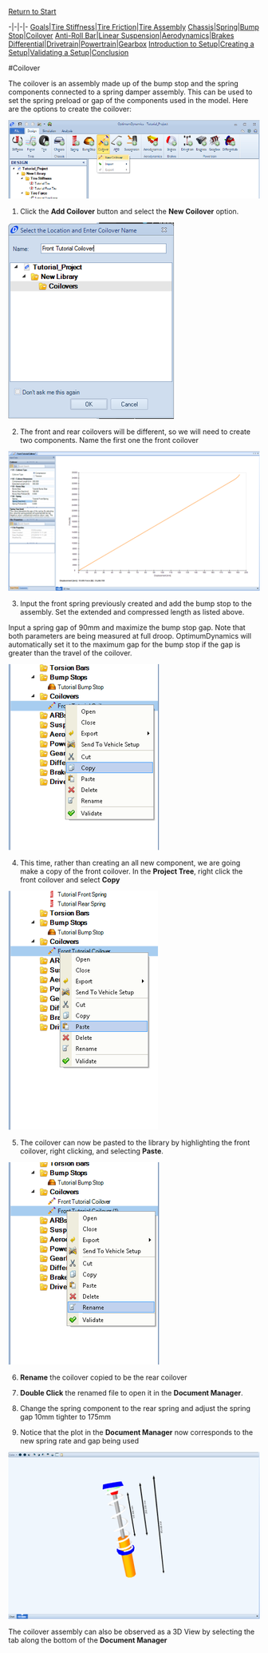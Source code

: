 [Return to Start](1_Tutorial_1.md)

-|-|-|-
[Goals](../1_Goals.md)|[Tire Stiffness](../3_Tire_Stiffness.md)|[Tire Friction](../4_Tire_Friction.md)|[Tire Assembly](../5_TireAssy.md)
[Chassis](../6_Chassis.md)|[Spring](../7_Spring.md)|[Bump Stop](../8_BumpStop.md)|[Coilover](../9_Coilover.md)
[Anti-Roll Bar](../10_ARB.md)|[Linear Suspension](../11_LinearSus.md)|[Aerodynamics](../12_Aero.md)|[Brakes](../13_Brakes.md)
[Differential](../14_Diff.md)|[Drivetrain](../15_DT.md)|[Powertrain](../16_Powertrain.md)|[Gearbox](../17_Gearbox.md)
[Introduction to Setup](../18_Setupintro.md)|[Creating a Setup](../19_Setup.md)|[Validating a Setup](../20_ValidateSetup.md)|[Conclusion](../21_Conclusion.md)

#Coilover

The coilover is an assembly made up of the bump stop and the spring components connected to a spring damper assembly.  This can be used to set the spring preload or gap of the components used in the model.  Here are the options to create the coilover:

![Add Coilover](../img/new_coilover.png)

1) Click the __Add Coilover__ button and select the __New Coilover__ option.

![Name Coilover](../img/name_coilover.png)

2) The front and rear coilovers will be different, so we will need to create two components.  Name the first one the front coilover

![Coilover Param](../img/coilover_param.png)

3) Input the front spring previously created and add the bump stop to the assembly.  Set the extended and compressed length as listed above.  

Input a spring gap of 90mm and maximize the bump stop gap.  Note that both parameters are being measured at full droop.  OptimumDynamics will automatically set it to the maximum gap for the bump stop if the gap is greater than the travel of the coilover.

![Copy Interface](../img/copy_coil.png)

4) This time, rather than creating an all new component, we are going make a copy of the front coilover.  In the __Project Tree__, right click the front coilover and select __Copy__

![Paste Coilover](../img/paste_coil.png)

5) The coilover can now be pasted to the library by highlighting the front coilover, right clicking, and selecting __Paste__.

![Rename Coilover](../img/coil_rename.PNG)

6) __Rename__ the coilover copied to be the rear coilover

7) __Double Click__ the renamed file to open it in the __Document Manager__.

8) Change the spring component to the rear spring and adjust the spring gap 10mm tighter to 175mm

9) Notice that the plot in the __Document Manager__ now corresponds to the new spring rate and gap being used

![3D Coil](../img/3D_coil.png)

The coilover assembly can also be observed as a 3D View by selecting the tab along the bottom of the __Document Manager__